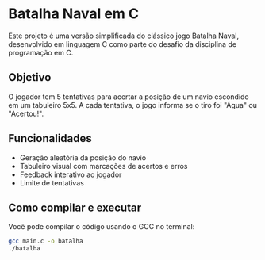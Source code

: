 # Batalha Naval em C

Este projeto é uma versão simplificada do clássico jogo Batalha Naval, desenvolvido em linguagem C como parte do desafio da disciplina de programação em C.

## Objetivo

O jogador tem 5 tentativas para acertar a posição de um navio escondido em um tabuleiro 5x5. A cada tentativa, o jogo informa se o tiro foi "Água" ou "Acertou!".

## Funcionalidades

- Geração aleatória da posição do navio
- Tabuleiro visual com marcações de acertos e erros
- Feedback interativo ao jogador
- Limite de tentativas

## Como compilar e executar

Você pode compilar o código usando o GCC no terminal:

```bash
gcc main.c -o batalha
./batalha
